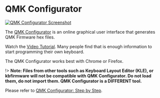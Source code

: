 # QMK Configurator

[![QMK Configurator Screenshot](https://i.imgur.com/anw9cOL.png)](https://config.qmk.fm/)

The [QMK Configurator](https://config.qmk.fm) is an online graphical user interface that generates QMK Firmware hex files.

Watch the [Video Tutorial](https://www.youtube.com/watch?v=-imgglzDMdY). Many people find that is enough information to start programming their own keyboard.

The QMK Configurator works best with Chrome or Firefox.

!> **Note: Files from other tools such as Keyboard Layout Editor (KLE), or kbfirmware will not be compatible with QMK Configurator. Do not load them, do not import them. QMK Configurator is a DIFFERENT tool.**

Please refer to [QMK Configurator: Step by Step](configurator_step_by_step.md).